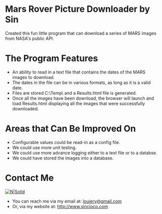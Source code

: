 # Mars Rover Picture Downloader by Sin

Created this fun little program that can download a series of MARS images from NASA's public API.

# The Program Features

  - An ability to read in a text file that contains the dates of the MARS images to download.
  - The dates in the file can be in various formats, as long as it is a valid date.
  - Files are stored C:\Temp\ and a Results.html file is generated.
  - Once all the images have been download, the browser will launch and load Results.html displaying all the images that were successfully downloaded.

# Areas that Can Be Improved On

  - Configurable values could be read-in as a config file.
  - We could use more unit testing.
  - We could use more advance logging either to a text file or to a databse.
  - We could have stored the images into a database.

# Contact Me
  [![N|Solid](http://sincioco.com/Resume/Sin_San_Francisco_Cropped.png)](http://www.sincioco.com)
  - You can reach me via my email at:  louiery@gmail.com
  - Or, via my website at:  http://www.sincioco.com